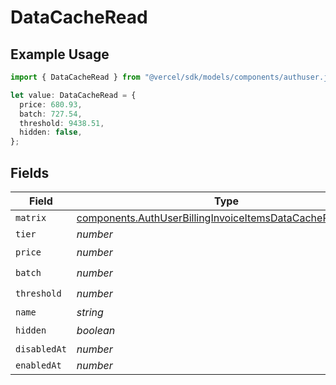 # DataCacheRead

## Example Usage

```typescript
import { DataCacheRead } from "@vercel/sdk/models/components/authuser.js";

let value: DataCacheRead = {
  price: 680.93,
  batch: 727.54,
  threshold: 9438.51,
  hidden: false,
};
```

## Fields

| Field                                                                                                                                  | Type                                                                                                                                   | Required                                                                                                                               | Description                                                                                                                            |
| -------------------------------------------------------------------------------------------------------------------------------------- | -------------------------------------------------------------------------------------------------------------------------------------- | -------------------------------------------------------------------------------------------------------------------------------------- | -------------------------------------------------------------------------------------------------------------------------------------- |
| `matrix`                                                                                                                               | [components.AuthUserBillingInvoiceItemsDataCacheReadMatrix](../../models/components/authuserbillinginvoiceitemsdatacachereadmatrix.md) | :heavy_minus_sign:                                                                                                                     | N/A                                                                                                                                    |
| `tier`                                                                                                                                 | *number*                                                                                                                               | :heavy_minus_sign:                                                                                                                     | N/A                                                                                                                                    |
| `price`                                                                                                                                | *number*                                                                                                                               | :heavy_check_mark:                                                                                                                     | N/A                                                                                                                                    |
| `batch`                                                                                                                                | *number*                                                                                                                               | :heavy_check_mark:                                                                                                                     | N/A                                                                                                                                    |
| `threshold`                                                                                                                            | *number*                                                                                                                               | :heavy_check_mark:                                                                                                                     | N/A                                                                                                                                    |
| `name`                                                                                                                                 | *string*                                                                                                                               | :heavy_minus_sign:                                                                                                                     | N/A                                                                                                                                    |
| `hidden`                                                                                                                               | *boolean*                                                                                                                              | :heavy_check_mark:                                                                                                                     | N/A                                                                                                                                    |
| `disabledAt`                                                                                                                           | *number*                                                                                                                               | :heavy_minus_sign:                                                                                                                     | N/A                                                                                                                                    |
| `enabledAt`                                                                                                                            | *number*                                                                                                                               | :heavy_minus_sign:                                                                                                                     | N/A                                                                                                                                    |